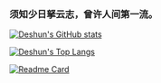 ### 须知少日拏云志，曾许人间第一流。

[![Deshun's GitHub stats](https://github-readme-stats.vercel.app/api?username=lfh1999)](https://github.com/lfh1999)

[![Deshun's Top Langs](https://github-readme-stats.vercel.app/api/top-langs/?username=lfh1999)](https://github.com/lfh1999)
 
[![Readme Card](https://github-readme-stats.vercel.app/api/pin/?username=lfh1999&repo=miniProgram-tmp)](https://github.com/lfh1999)
